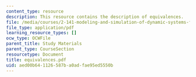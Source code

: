 ```yaml
---
content_type: resource
description: This resource contains the description of equivalences.
file: /media/courses/2-141-modeling-and-simulation-of-dynamic-systems-fall-2006/aed00b641126587ba0adfae95ed5550b_equivalences.pdf
file_type: application/pdf
learning_resource_types: []
ocw_type: OCWFile
parent_title: Study Materials
parent_type: CourseSection
resourcetype: Document
title: equivalences.pdf
uid: aed00b64-1126-587b-a0ad-fae95ed5550b
---
```

